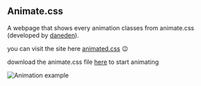 ## Animate.css 

A webpage that shows every animation classes from animate.css (developed by [daneden](https://github.com/daneden)).

you can visit the site here [animated.css](https://wonexo.github.io/animatecss)
:wink:

download the animate.css file [here](https://github.com/daneden/animate.css) to start animating

![Animation example](http://res.cloudinary.com/dfd5dyuho/image/upload/v1509092990/animatecss_jm0khq.gif)